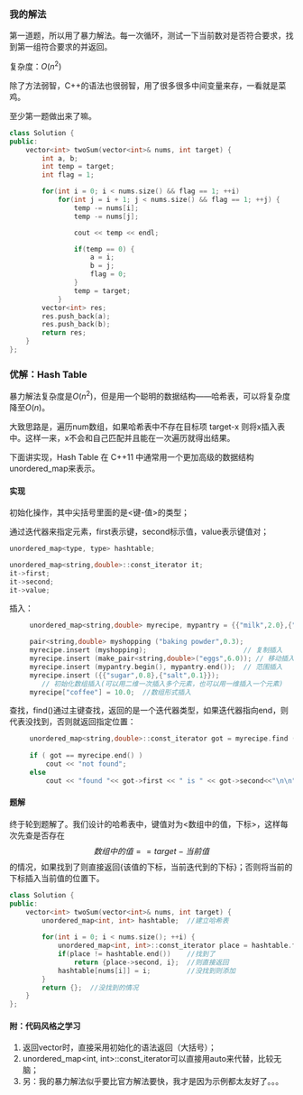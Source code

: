 ### 我的解法

第一道题，所以用了暴力解法。每一次循环，测试一下当前数对是否符合要求，找到第一组符合要求的并返回。

复杂度：$O(n^2)$

除了方法弱智，C++的语法也很弱智，用了很多很多中间变量来存，一看就是菜鸡。

至少第一题做出来了嘛。

```c++
class Solution {
public:
    vector<int> twoSum(vector<int>& nums, int target) {
        int a, b;
        int temp = target;
        int flag = 1;

        for(int i = 0; i < nums.size() && flag == 1; ++i)
            for(int j = i + 1; j < nums.size() && flag == 1; ++j) {
                temp -= nums[i];
                temp -= nums[j];

                cout << temp << endl;

                if(temp == 0) {
                    a = i;
                    b = j;
                    flag = 0;
                }
                temp = target;
            }
        vector<int> res;
        res.push_back(a);
        res.push_back(b);
        return res;
    }
};
```



### 优解：Hash Table

暴力解法复杂度是$O(n^2)$，但是用一个聪明的数据结构——哈希表，可以将复杂度降至$O(n)$。

大致思路是，遍历num数组，如果哈希表中不存在目标项 target-x 则将x插入表中。这样一来，x不会和自己匹配并且能在一次遍历就得出结果。

下面讲实现，Hash Table 在 C++11 中通常用一个更加高级的数据结构 unordered_map来表示。

#### 实现

初始化操作，其中尖括号里面的是<键-值>的类型；

通过迭代器来指定元素，first表示键，second标示值，value表示键值对；

```c++
unordered_map<type, type> hashtable; 

unordered_map<string,double>::const_iterator it;
it->first;
it->second;
it->value;
```

插入：

```c++
     unordered_map<string,double> myrecipe, mypantry = {{"milk",2.0},{"flour",1.5}};

     pair<string,double> myshopping ("baking powder",0.3);
     myrecipe.insert (myshopping);                        // 复制插入
     myrecipe.insert (make_pair<string,double>("eggs",6.0)); // 移动插入
     myrecipe.insert (mypantry.begin(), mypantry.end());  // 范围插入
     myrecipe.insert ({{"sugar",0.8},{"salt",0.1}});    
		// 初始化数组插入(可以用二维一次插入多个元素，也可以用一维插入一个元素)
     myrecipe["coffee"] = 10.0;  //数组形式插入
```

查找，find()通过主键查找，返回的是一个迭代器类型，如果迭代器指向end，则代表没找到，否则就返回指定位置：

```c++
     unordered_map<string,double>::const_iterator got = myrecipe.find ("coffee");
 
     if ( got == myrecipe.end() )
         cout << "not found";
     else
         cout << "found "<< got->first << " is " << got->second<<"\n\n";
```

#### 题解

终于轮到题解了。我们设计的哈希表中，键值对为<数组中的值，下标>，这样每次先查是否存在
$$
数组中的值 == target-当前值
$$
的情况，如果找到了则直接返回{该值的下标，当前迭代到的下标}；否则将当前的下标插入当前值的位置下。

```c++
class Solution {
public:
    vector<int> twoSum(vector<int>& nums, int target) {
		unordered_map<int, int> hashtable;	//建立哈希表
        
        for(int i = 0; i < nums.size(); ++i) {
            unordered_map<int, int>::const_iterator place = hashtable.find(target - nums[i]);
            if(place != hashtable.end())	//找到了
                return {place->second, i};	//则直接返回
            hashtable[nums[i]] = i;			//没找到则添加
        }
        return {};	//没找到的情况
    }
};
```



#### 附：代码风格之学习

1. 返回vector时，直接采用初始化的语法返回（大括号）；
2. unordered_map<int, int>::const_iterator可以直接用auto来代替，比较无脑；
3. 另：我的暴力解法似乎要比官方解法要快，我才是因为示例都太友好了。。。

